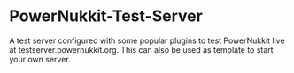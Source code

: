 # PowerNukkit-Test-Server
A test server configured with some popular plugins to test PowerNukkit live at testserver.powernukkit.org. This can also be used as template to start your own server.
